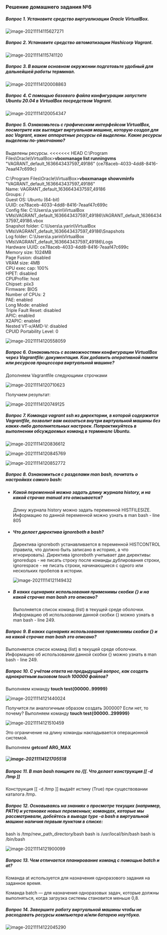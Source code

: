 ### Решение домашнего задания №6

##### Вопрос 1. Установите средство виртуализации Oracle VirtualBox.

![image-20211114115627271](images/image-20211114115627271.png)

##### Вопрос 2. Установите средство автоматизации Hashicorp Vagrant.

![image-20211114115741120](images/image-20211114115741120.png)

##### Вопрос 3. В вашем основном окружении подготовьте удобный для дальнейшей работы терминал. 

![image-20211114120008863](images/image-20211114120008863.png)

##### Вопрос 4. С помощью базового файла конфигурации запустите Ubuntu 20.04 в VirtualBox посредством Vagrant.

![image-20211114120054347](images/image-20211114120054347.png)

##### Вопрос 5. Ознакомьтесь с графическим интерфейсом VirtualBox, посмотрите как выглядит виртуальная машина, которую создал для вас Vagrant, какие аппаратные ресурсы ей выделены. Какие ресурсы выделены по-умолчанию? 

Выделены ресурсы.
<<<<<<< HEAD
C:\Program Files\Oracle\VirtualBox>**vboxmanage list runningvms**  
"VAGRANT_default_1636643437597_49186" {ce78aceb-4033-4dd8-8416-7eaaf47c699c}  

C:\Program Files\Oracle\VirtualBox>**vboxmanage showvminfo** "VAGRANT_default_1636643437597_49186"  
Name: VAGRANT_default_1636643437597_49186  
Groups: /  
Guest OS: Ubuntu (64-bit)  
UUID: ce78aceb-4033-4dd8-8416-7eaaf47c699c  
Config file:                 C:\Users\a.yarin\VirtualBox VMs\VAGRANT_default_1636643437597_49186\VAGRANT_default_1636643437597_49186.vbox  
Snapshot folder:             C:\Users\a.yarin\VirtualBox  VMs\VAGRANT_default_1636643437597_49186\Snapshots  
Log folder:                  C:\Users\a.yarin\VirtualBox VMs\VAGRANT_default_1636643437597_49186\Logs  
Hardware UUID:               ce78aceb-4033-4dd8-8416-7eaaf47c699c  
Memory size:                 1024MB  
Page Fusion:                 disabled  
VRAM size:                   4MB  
CPU exec cap:                100%  
HPET:                        disabled  
CPUProfile:                  host  
Chipset:                     piix3  
Firmware:                    BIOS  
Number of CPUs:              2  
PAE:                         enabled  
Long Mode:                   enabled  
Triple Fault Reset:          disabled  
APIC:                        enabled  
X2APIC:                      enabled  
Nested VT-x/AMD-V:           disabled  
CPUID Portability Level:     0  



![image-20211114120558059](images/image-20211114120558059.png)



##### Вопрос 6. Ознакомьтесь с возможностями конфигурации VirtualBox через Vagrantfile: документация. Как добавить оперативной памяти или ресурсов процессора виртуальной машине?

Дополняем Vagrantfile следующими строчками

![image-20211114120710623](images/image-20211114120710623.png)

Получаем результат:

![image-20211114120749125](images/image-20211114120749125.png)



##### Вопрос 7. Команда vagrant ssh из директории, в которой содержится Vagrantfile, позволит вам оказаться внутри виртуальной машины без каких-либо дополнительных настроек. Попрактикуйтесь в выполнении обсуждаемых команд в терминале Ubuntu.

![image-20211114120836612](images/image-20211114120836612.png)

![image-20211114120845769](images/image-20211114120845769.png)

![image-20211114120852772](images/image-20211114120852772.png)



##### Вопрос 8. Ознакомиться с разделами man bash, почитать о настройках самого bash:

- ##### Какой переменной можно задать длину журнала history, и на какой строчке manual это описывается?

  Длину журнала history можно задать переменной HISTFILESIZE.
  Информацию по данной переменной можно узнать в man bash - line 805

- ##### Что делает директива ignoreboth в bash?

  Директива ignoreboth устанавливается в переменной HISTCONTROL (правила, что должно быть записано в историю, а что игнорировать). Директива ignoreboth учитывает две директивы: ignoredups - не писать строку после команды дублирования строки, ignorespace - не писать строки, начинающиеся с одного или нескольких пробелов в истории.  

  ![image-20211114121149432](images/image-20211114121149432.png)

- ##### В каких сценариях использования применимы скобки {} и на какой строчке man bash это описано?

  Выполняется список команд (list) в текущей среде оболочки.
  Информацию об использовании  данной скобки {} можно узнать в man bash - line 249.

##### Вопрос 9. В каких сценариях использования применимы скобки {} и на какой строчке man bash это описано?

Выполняется список команд (list) в текущей среде оболочки.
Информацию об использовании  данной скобки {} можно узнать в man bash - line 249.

##### Вопрос 10. С учётом ответа на предыдущий вопрос, как создать однократным вызовом touch 100000 файлов? 

Выполняем команду **touch test{00000..99999}**

![image-20211114121440024](images/image-20211114121440024.png)

Получится ли аналогичным образом создать 300000? Если нет, то почему?
Выполняем команду **touch test{00000..299999}**

![image-20211114121510459](images/image-20211114121510459.png)

Это ограничение на длину команды накладывается операционной системой. 

Выполняем **getconf ARG_MAX**

##### ![image-20211114121705518](images/image-20211114121705518.png)

##### Вопрос 11. В man bash поищите по /\[\[. Что делает конструкция [[ -d /tmp ]]

Конструкция [[ -d /tmp ]] выдаёт истину (True) при существовании каталога /tmp.

##### Вопрос 12. Основываясь на знаниях о просмотре текущих (например, PATH) и установке новых переменных; командах, которые мы рассматривали, добейтесь в выводе type -a bash в виртуальной машине наличия первым пунктом в списке:

bash is /tmp/new_path_directory/bash
bash is /usr/local/bin/bash
bash is /bin/bash

![image-20211114121900099](images/image-20211114121900099.png)

##### Вопрос 13. Чем отличается планирование команд с помощью batch и at?

Команда at используется для назначения одноразового задания на заданное время.

Команда batch — для назначения одноразовых задач, которые должны выполняться, когда загрузка системы становится меньше 0,8.

##### Вопрос 14. Завершите работу виртуальной машины чтобы не расходовать ресурсы компьютера и/или батарею ноутбука.

![image-20211114122045290](images/image-20211114122045290.png)